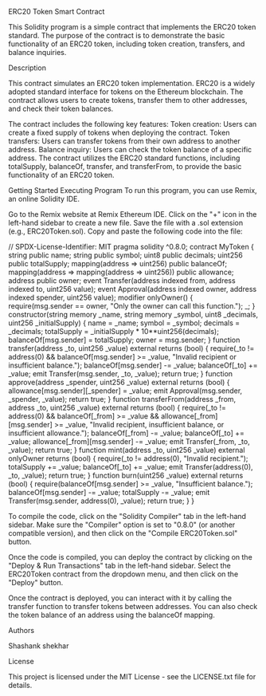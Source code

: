 ERC20 Token Smart Contract

This Solidity program is a simple contract that implements the ERC20 token standard. The purpose of the contract is to demonstrate the basic functionality of an ERC20 token, including token creation, transfers, and balance inquiries.

Description

This contract simulates an ERC20 token implementation. ERC20 is a widely adopted standard interface for tokens on the Ethereum blockchain. The contract allows users to create tokens, transfer them to other addresses, and check their token balances.

The contract includes the following key features:
Token creation: Users can create a fixed supply of tokens when deploying the contract.
Token transfers: Users can transfer tokens from their own address to another address.
Balance inquiry: Users can check the token balance of a specific address.
The contract utilizes the ERC20 standard functions, including totalSupply, balanceOf, transfer, and transferFrom, to provide the basic functionality of an ERC20 token.

Getting Started
Executing Program
To run this program, you can use Remix, an online Solidity IDE.

Go to the Remix website at Remix Ethereum IDE.
Click on the "+" icon in the left-hand sidebar to create a new file. Save the file with a .sol extension (e.g., ERC20Token.sol).
Copy and paste the following code into the file:

// SPDX-License-Identifier: MIT
pragma solidity ^0.8.0;
contract MyToken {
    string public name;
    string public symbol;
    uint8 public decimals;
    uint256 public totalSupply;
    mapping(address => uint256) public balanceOf;
    mapping(address => mapping(address => uint256)) public allowance;
    address public owner;
    event Transfer(address indexed from, address indexed to, uint256 value);
    event Approval(address indexed owner, address indexed spender, uint256 value);
    modifier onlyOwner() {
        require(msg.sender == owner, "Only the owner can call this function.");
        _;
    }
    constructor(string memory _name, string memory _symbol, uint8 _decimals, uint256 _initialSupply) {
        name = _name;
        symbol = _symbol;
        decimals = _decimals;
        totalSupply = _initialSupply * 10**uint256(decimals);
        balanceOf[msg.sender] = totalSupply;
        owner = msg.sender;
    }
    function transfer(address _to, uint256 _value) external returns (bool) {
        require(_to != address(0) && balanceOf[msg.sender] >= _value, "Invalid recipient or insufficient balance.");
        balanceOf[msg.sender] -= _value;
        balanceOf[_to] += _value;
        emit Transfer(msg.sender, _to, _value);
        return true;
    }
    function approve(address _spender, uint256 _value) external returns (bool) {
        allowance[msg.sender][_spender] = _value;
        emit Approval(msg.sender, _spender, _value);
        return true;
    }
    function transferFrom(address _from, address _to, uint256 _value) external returns (bool) {
        require(_to != address(0) && balanceOf[_from] >= _value && allowance[_from][msg.sender] >= _value, "Invalid recipient, insufficient balance, or insufficient allowance.");
        balanceOf[_from] -= _value;
        balanceOf[_to] += _value;
        allowance[_from][msg.sender] -= _value;
        emit Transfer(_from, _to, _value);
        return true;
    }
    function mint(address _to, uint256 _value) external onlyOwner returns (bool) {
        require(_to != address(0), "Invalid recipient.");
        totalSupply += _value;
        balanceOf[_to] += _value;
        emit Transfer(address(0), _to, _value);
        return true;
    }
    function burn(uint256 _value) external returns (bool) {
        require(balanceOf[msg.sender] >= _value, "Insufficient balance.");
        balanceOf[msg.sender] -= _value;
        totalSupply -= _value;
        emit Transfer(msg.sender, address(0), _value);
        return true;
    }
}

To compile the code, click on the "Solidity Compiler" tab in the left-hand sidebar. Make sure the "Compiler" option is set to "0.8.0" (or another compatible version), and then click on the "Compile ERC20Token.sol" button.

Once the code is compiled, you can deploy the contract by clicking on the "Deploy & Run Transactions" tab in the left-hand sidebar. Select the ERC20Token contract from the dropdown menu, and then click on the "Deploy" button.

Once the contract is deployed, you can interact with it by calling the transfer function to transfer tokens between addresses. You can also check the token balance of an address using the balanceOf mapping.

Authors

Shashank shekhar 

License

This project is licensed under the MIT License - see the LICENSE.txt file for details.
